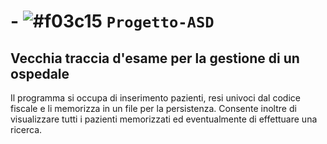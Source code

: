 # - ![#f03c15](https://via.placeholder.com/15/f03c15/000000?text=+) `Progetto-ASD`
## Vecchia traccia d'esame per la gestione di un ospedale
Il programma si occupa di inserimento pazienti, resi univoci dal codice fiscale e li memorizza in un file per la persistenza. Consente inoltre di visualizzare tutti i pazienti memorizzati ed eventualmente di effettuare una ricerca.
